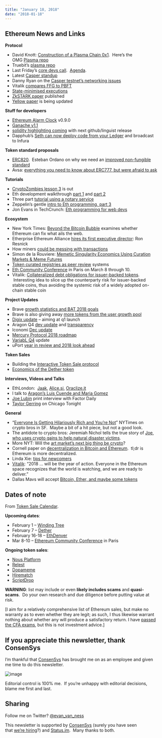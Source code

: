 ```yaml
---
title: "January 18, 2018"
date: "2018-01-18"
---
```


## Ethereum News and Links  

**Protocol**

- David Knott: [Construction of a Plasma Chain 0x1](https://t.umblr.com/redirect?z=https%3A%2F%2Fblog.omisego.network%2Fconstruction-of-a-plasma-chain-0x1-614f6ebd1612&t=MTI1MjlhNmYwZjFjYTZhMGI5MjU5YWJmMjZiYTJlNGFmYzAxYjdmZSx4SXR6WUhyWA%3D%3D&b=t%3AQ8svKXOQOFn4j1wJ-IeWRA&p=https%3A%2F%2Fwww.weekinethereum.com%2Fpost%2F169847267578%2Fjanuary-18-2018&m=0).  Here’s the OMG [Plasma repo](https://t.umblr.com/redirect?z=https%3A%2F%2Fgithub.com%2Fomisego%2Fplasma-mvp&t=ZTk5ZjQzYjM4MmNmN2I0OTExNWYyMjNiOGFkMjU4M2ZkNWZhYWM2Mix4SXR6WUhyWA%3D%3D&b=t%3AQ8svKXOQOFn4j1wJ-IeWRA&p=https%3A%2F%2Fwww.weekinethereum.com%2Fpost%2F169847267578%2Fjanuary-18-2018&m=0)
- Truebit’s [plasma repo](https://t.umblr.com/redirect?z=https%3A%2F%2Fgithub.com%2Fmrsmkl%2Ftruebit-plasma&t=YzdjOGMzMjYwZmRkYzI3Yjk4OTRjM2IzMGY2NmRhYjU4ZTU2MzUwZCx4SXR6WUhyWA%3D%3D&b=t%3AQ8svKXOQOFn4j1wJ-IeWRA&p=https%3A%2F%2Fwww.weekinethereum.com%2Fpost%2F169847267578%2Fjanuary-18-2018&m=0)
- Last Friday’s [core devs call](https://t.umblr.com/redirect?z=https%3A%2F%2Fwww.youtube.com%2Fwatch%3Fv%3DbiNCOCQdjQ0&t=ODQxNDkwOWFkNDdlNzQ3OTVhZDZlOWQwM2M3OTI4NDcxYTgyYmFjNSx4SXR6WUhyWA%3D%3D&b=t%3AQ8svKXOQOFn4j1wJ-IeWRA&p=https%3A%2F%2Fwww.weekinethereum.com%2Fpost%2F169847267578%2Fjanuary-18-2018&m=0).  [Agenda](https://t.umblr.com/redirect?z=https%3A%2F%2Fgithub.com%2Fethereum%2Fpm%2Fissues%2F29&t=YTI0ZmNjYTNkYmZlZDA2MmU4NmQzMDlmMjZiZjg2YmY1NzVlZGU2Zix4SXR6WUhyWA%3D%3D&b=t%3AQ8svKXOQOFn4j1wJ-IeWRA&p=https%3A%2F%2Fwww.weekinethereum.com%2Fpost%2F169847267578%2Fjanuary-18-2018&m=0).
- Latest [Casper standup](https://t.umblr.com/redirect?z=https%3A%2F%2Fwww.youtube.com%2Fwatch%3Fv%3Df8yZfUIk89g&t=NDFhM2I5MjVkN2RhM2VjMzdmYzJjMDY3OWJiOTBhNjhlYWE2ZWE2Yyx4SXR6WUhyWA%3D%3D&b=t%3AQ8svKXOQOFn4j1wJ-IeWRA&p=https%3A%2F%2Fwww.weekinethereum.com%2Fpost%2F169847267578%2Fjanuary-18-2018&m=0)
- Danny Ryan on the [Casper testnet’s networking issues](https://t.umblr.com/redirect?z=https%3A%2F%2Fwww.reddit.com%2Fr%2Fethereum%2Fcomments%2F7q2ysr%2Fcasper_testnet%2Fdsmkb3f%2F%3Fcontext%3D3&t=NTllNjdjM2RlM2UxMTM2YjM4Y2NjMzFhOTdmNGE1OTIwZGM5NGFlYix4SXR6WUhyWA%3D%3D&b=t%3AQ8svKXOQOFn4j1wJ-IeWRA&p=https%3A%2F%2Fwww.weekinethereum.com%2Fpost%2F169847267578%2Fjanuary-18-2018&m=0)
- Vitalik [compares FFG to PBFT](https://t.umblr.com/redirect?z=https%3A%2F%2Fwww.reddit.com%2Fr%2Fethtrader%2Fcomments%2F7puph8%2Fdaily_general_discussion_january_12_2018%2Fdslxb00%2F%3Fcontext%3D3&t=M2MwZDRlZGZhMWViMmEwNGZjZDNiOTFmNjdlYWMzNDIyNGQ5NmQ1NSx4SXR6WUhyWA%3D%3D&b=t%3AQ8svKXOQOFn4j1wJ-IeWRA&p=https%3A%2F%2Fwww.weekinethereum.com%2Fpost%2F169847267578%2Fjanuary-18-2018&m=0)
- [State-minimised executions](https://t.umblr.com/redirect?z=https%3A%2F%2Fethresear.ch%2Ft%2Fstate-minimised-executions%2F748&t=MmI4NGVmNzg2NjU0YzUwNGFiMDViMjZhZmM4OWFmNWFhOGYzZjJhYix4SXR6WUhyWA%3D%3D&b=t%3AQ8svKXOQOFn4j1wJ-IeWRA&p=https%3A%2F%2Fwww.weekinethereum.com%2Fpost%2F169847267578%2Fjanuary-18-2018&m=0)
- [ZkSTARK paper](https://t.umblr.com/redirect?z=https%3A%2F%2Feprint.iacr.org%2F2018%2F046.pdf&t=Y2ZlNjdiYWI2ZWRhZjVkM2E2NmRkYzI0ZDc0MmUxNzMyNDk2MGZjOSx4SXR6WUhyWA%3D%3D&b=t%3AQ8svKXOQOFn4j1wJ-IeWRA&p=https%3A%2F%2Fwww.weekinethereum.com%2Fpost%2F169847267578%2Fjanuary-18-2018&m=0) published
- [Yellow paper](https://t.umblr.com/redirect?z=https%3A%2F%2Fgithub.com%2Fethereum%2Fyellowpaper%2Fcommits%2Fmaster&t=NzRmN2JjMGViNjlkZjU3NjBiOTZjY2QzYjJlOGRkOTc3ZmZhMGIzNyx4SXR6WUhyWA%3D%3D&b=t%3AQ8svKXOQOFn4j1wJ-IeWRA&p=https%3A%2F%2Fwww.weekinethereum.com%2Fpost%2F169847267578%2Fjanuary-18-2018&m=0) is being updated

  
**Stuff for developers**

- [Ethereum Alarm Clock](https://t.umblr.com/redirect?z=https%3A%2F%2Fblog.chronologic.network%2Fethereum-alarm-clock-beta-release-0-9-0-ce7bc27dbb6f&t=MjQwYzFiNWY5YzdjZTljODU3ZTZkMDAxM2E2NTFmOTM2YTI1MTlhMCx4SXR6WUhyWA%3D%3D&b=t%3AQ8svKXOQOFn4j1wJ-IeWRA&p=https%3A%2F%2Fwww.weekinethereum.com%2Fpost%2F169847267578%2Fjanuary-18-2018&m=0) v0.9.0
- [Ganache v1.1](https://t.umblr.com/redirect?z=https%3A%2F%2Fgithub.com%2Ftrufflesuite%2Fganache%2Freleases%2Ftag%2Fv1.1.0-beta.0&t=MmRlM2JiY2E1N2M5ZTY5ZjJlMGQxYzhjMmM2MTRkYWMxMWM5MThhNSx4SXR6WUhyWA%3D%3D&b=t%3AQ8svKXOQOFn4j1wJ-IeWRA&p=https%3A%2F%2Fwww.weekinethereum.com%2Fpost%2F169847267578%2Fjanuary-18-2018&m=0)
- [solidity highlighting coming](https://t.umblr.com/redirect?z=https%3A%2F%2Fgithub.com%2Fgithub%2Flinguist%2Fpull%2F3973&t=MWVlNTlkNmVkMWE4NDkxYTM4ODYyNThkMTI2ZjliOTQzN2RlYmM4MSx4SXR6WUhyWA%3D%3D&b=t%3AQ8svKXOQOFn4j1wJ-IeWRA&p=https%3A%2F%2Fwww.weekinethereum.com%2Fpost%2F169847267578%2Fjanuary-18-2018&m=0) with next github/linguist release
- Dapphub’s [Seth can now deploy code from your Ledger](https://t.umblr.com/redirect?z=https%3A%2F%2Fgithub.com%2Fdapphub%2Fseth&t=ODk3ZDgyZGVjM2MwZDkxNzM5NTc0Zjg5MzMzZjBhZGM4YTg5MzE3ZSx4SXR6WUhyWA%3D%3D&b=t%3AQ8svKXOQOFn4j1wJ-IeWRA&p=https%3A%2F%2Fwww.weekinethereum.com%2Fpost%2F169847267578%2Fjanuary-18-2018&m=0) and broadcast to Infura

**Token standard proposals**

- [ERC820](https://t.umblr.com/redirect?z=https%3A%2F%2Fgithub.com%2Fethereum%2FEIPs%2Fissues%2F820&t=YTI1Y2Q4NTBkZmVjMDZmZTMzNmFiNjhkNWUzMTQyNjc0ZjllNTE1Nix4SXR6WUhyWA%3D%3D&b=t%3AQ8svKXOQOFn4j1wJ-IeWRA&p=https%3A%2F%2Fwww.weekinethereum.com%2Fpost%2F169847267578%2Fjanuary-18-2018&m=0).  Esteban Ordano on why we need an [improved non-fungible standard](https://t.umblr.com/redirect?z=https%3A%2F%2Fblog.decentraland.org%2Fthe-non-fungibles-revolution-of-2018-304270525b05%3F891&t=ZGQxOGIzNGFmYjg4MzdkZTMzY2M1OTE2NjI0YWU3Y2IwNzdiYWU3OCx4SXR6WUhyWA%3D%3D&b=t%3AQ8svKXOQOFn4j1wJ-IeWRA&p=https%3A%2F%2Fwww.weekinethereum.com%2Fpost%2F169847267578%2Fjanuary-18-2018&m=0)
- Avsa: [everything you need to know about ERC777, but were afraid to ask](https://t.umblr.com/redirect?z=https%3A%2F%2Fwww.reddit.com%2Fr%2Fethereum%2Fcomments%2F7qjw6x%2Feverything_you_need_to_know_about_erc777_the_new%2F&t=MmQyOTdkMTc4Y2UyZjgzOTI3ZWE4NDBhMTM4YjRhYzU2MzNlM2ZkZix4SXR6WUhyWA%3D%3D&b=t%3AQ8svKXOQOFn4j1wJ-IeWRA&p=https%3A%2F%2Fwww.weekinethereum.com%2Fpost%2F169847267578%2Fjanuary-18-2018&m=0)

**Tutorials**

- [CryptoZombies lesson 3](https://t.umblr.com/redirect?z=https%3A%2F%2Fcryptozombies.io%2Fen%2Flesson%2F3&t=MmY1NGYwZmVkNjkxMWExMjAxNTJkMTNmZjllZDg5NDJjNDFhYTU4Mix4SXR6WUhyWA%3D%3D&b=t%3AQ8svKXOQOFn4j1wJ-IeWRA&p=https%3A%2F%2Fwww.weekinethereum.com%2Fpost%2F169847267578%2Fjanuary-18-2018&m=0) is out
- Eth development walkthrough [part 1](https://t.umblr.com/redirect?z=https%3A%2F%2Fhackernoon.com%2Fethereum-development-walkthrough-part-1-smart-contracts-b3979e6e573e&t=MmFiZDRlMWM3YjQ2NGFlMjIwNmI1MDU2YmVlMjdlYTQ1YzdmZGRjNyx4SXR6WUhyWA%3D%3D&b=t%3AQ8svKXOQOFn4j1wJ-IeWRA&p=https%3A%2F%2Fwww.weekinethereum.com%2Fpost%2F169847267578%2Fjanuary-18-2018&m=0) and [part 2](https://t.umblr.com/redirect?z=https%3A%2F%2Fhackernoon.com%2Fethereum-development-walkthrough-part-2-truffle-ganache-geth-and-mist-8d6320e12269&t=ZTVhMzI1ZjkyZmM4ZjUyNzYzZWY2ZjIwN2UwMDA5OTJiYzUwY2UxYix4SXR6WUhyWA%3D%3D&b=t%3AQ8svKXOQOFn4j1wJ-IeWRA&p=https%3A%2F%2Fwww.weekinethereum.com%2Fpost%2F169847267578%2Fjanuary-18-2018&m=0)
- Three part [tutorial using a notary service](https://t.umblr.com/redirect?z=https%3A%2F%2Fwww.reddit.com%2Fr%2Fethdev%2Fcomments%2F7qtuvj%2Fnotary_service_tutorials%2F&t=OTRiMWMzOTRiMGNjNzA3NjM1Mzc3NThlMDQxY2JiODc0MmU0NjBkYyx4SXR6WUhyWA%3D%3D&b=t%3AQ8svKXOQOFn4j1wJ-IeWRA&p=https%3A%2F%2Fwww.weekinethereum.com%2Fpost%2F169847267578%2Fjanuary-18-2018&m=0)
- Zeppelin’s gentle [intro to Eth programming, part 3](https://t.umblr.com/redirect?z=https%3A%2F%2Fblog.zeppelin.solutions%2Fa-gentle-introduction-to-ethereum-programming-part-3-abdd9644d0c2&t=N2M1OGFmMzFjNjA1MjcwMjgyOTEwNTM3MzNmMjRlZjE1MzUzOThlNSx4SXR6WUhyWA%3D%3D&b=t%3AQ8svKXOQOFn4j1wJ-IeWRA&p=https%3A%2F%2Fwww.weekinethereum.com%2Fpost%2F169847267578%2Fjanuary-18-2018&m=0)
- Jon Evans in TechCrunch: [Eth programming for web devs](https://t.umblr.com/redirect?z=https%3A%2F%2Ftechcrunch.com%2F2018%2F01%2F15%2Fa-modest-proposal-for-ethereum-programming%2F&t=N2IyNzBhZmFmMGY5YWVhYTYwMzdhNmU4NzA0N2QzYjhhYWE4NDI4ZSx4SXR6WUhyWA%3D%3D&b=t%3AQ8svKXOQOFn4j1wJ-IeWRA&p=https%3A%2F%2Fwww.weekinethereum.com%2Fpost%2F169847267578%2Fjanuary-18-2018&m=0)

**Ecosystem**

- New York Times: [Beyond the Bitcoin Bubble](https://t.umblr.com/redirect?z=https%3A%2F%2Fwww.nytimes.com%2F2018%2F01%2F16%2Fmagazine%2Fbeyond-the-bitcoin-bubble.html&t=N2M4OTFmZGU0ODQyZjBiOTYxZDk2ZjY4YWQ3NWNmNzY2MWEwNWFjYix4SXR6WUhyWA%3D%3D&b=t%3AQ8svKXOQOFn4j1wJ-IeWRA&p=https%3A%2F%2Fwww.weekinethereum.com%2Fpost%2F169847267578%2Fjanuary-18-2018&m=0) examines whether Ethereum can fix what ails the web.
- Etherprise Ethereum Alliance [hires its first executive director](https://t.umblr.com/redirect?z=https%3A%2F%2Fentethalliance.org%2Fworlds-largest-blockchain-initiative-appoints-first-executive-director%2F&t=MzBjNjVlODBkNjUzNzJiNzRmY2Q1ZjE3MWE4ZTJjZjAxMDAxZDU5Mix4SXR6WUhyWA%3D%3D&b=t%3AQ8svKXOQOFn4j1wJ-IeWRA&p=https%3A%2F%2Fwww.weekinethereum.com%2Fpost%2F169847267578%2Fjanuary-18-2018&m=0): Ron Resnick
- How miners [could be messing with transactions](https://t.umblr.com/redirect?z=https%3A%2F%2Fblog.keep.network%2Fminers-arent-your-friends-cde9b6e0e9ac&t=MWFlMTZmNDFmZTVkNThmZDRlYjI0M2U4MGU1OTVjM2Y4MDBiOWJkZSx4SXR6WUhyWA%3D%3D&b=t%3AQ8svKXOQOFn4j1wJ-IeWRA&p=https%3A%2F%2Fwww.weekinethereum.com%2Fpost%2F169847267578%2Fjanuary-18-2018&m=0)
- Simon de la Rouviere: [Memetic Singularity Economics Using Curation Markets & Meme Futures](https://t.umblr.com/redirect?z=https%3A%2F%2Fmedium.com%2F%40simondlr%2Fmemetic-singularity-economics-using-curation-markets-meme-futures-prediction-markets-3c53cc8b001c&t=NTA4MDNkODlkYWRlZDNlN2M1NmQ2Mzc3ODhmMTU3MTk3ZTc4N2M1Nix4SXR6WUhyWA%3D%3D&b=t%3AQ8svKXOQOFn4j1wJ-IeWRA&p=https%3A%2F%2Fwww.weekinethereum.com%2Fpost%2F169847267578%2Fjanuary-18-2018&m=0)
- [Token curated registries as peer review](https://t.umblr.com/redirect?z=https%3A%2F%2Fmedium.com%2F%40matthiasroder%2Fscholarly-peer-review-via-token-curated-registries-30e2d2231f0c&t=ZmYzMDk3YTBhNzVjMGNiYzA4OWY2MGVjMmI4ZDM3ZTE1NGFkNDAyMyx4SXR6WUhyWA%3D%3D&b=t%3AQ8svKXOQOFn4j1wJ-IeWRA&p=https%3A%2F%2Fwww.weekinethereum.com%2Fpost%2F169847267578%2Fjanuary-18-2018&m=0) systems
- [Eth Community Conference](https://t.umblr.com/redirect?z=https%3A%2F%2Fwww.reddit.com%2Fr%2Fethereum%2Fcomments%2F7poqmm%2Fannouncement_ethereum_conference_in_paris_8th9th%2F&t=Y2IyMDE4ZTQ3ODA2NTc3ZDcwMDlkOGVlY2FiNWFkYTIxZDhlMzMyOCx4SXR6WUhyWA%3D%3D&b=t%3AQ8svKXOQOFn4j1wJ-IeWRA&p=https%3A%2F%2Fwww.weekinethereum.com%2Fpost%2F169847267578%2Fjanuary-18-2018&m=0) in Paris on March 8 through 10.
- Vitalik: [Collateralized debt obligations for issuer-backed tokens](https://t.umblr.com/redirect?z=https%3A%2F%2Fethresear.ch%2Ft%2Fcollateralized-debt-obligations-for-issuer-backed-tokens%2F525&t=NTRjYzQ3OGNiNGZjNmY4ZjVkNzE4MzhiYWMzZDBlZmY4NDdlODA2Myx4SXR6WUhyWA%3D%3D&b=t%3AQ8svKXOQOFn4j1wJ-IeWRA&p=https%3A%2F%2Fwww.weekinethereum.com%2Fpost%2F169847267578%2Fjanuary-18-2018&m=0).  Interesting idea to slice up the counterparty risk for issuer-backed stable coins, thus avoiding the systemic risk of a widely adopted on-chain stable coin  

**Project Updates**

- Brave [growth statistics and BAT 2018 goals](https://t.umblr.com/redirect?z=https%3A%2F%2Fbrave.com%2Fupdate-brave-browser-and-bat-achievements-in-2017-and-goals-for-2018%2F&t=YTM3ZWE1MGY1NWVkNTVkOTE2YTkwNjYzODk5NmJkMDk5ZDdjMmI1Myx4SXR6WUhyWA%3D%3D&b=t%3AQ8svKXOQOFn4j1wJ-IeWRA&p=https%3A%2F%2Fwww.weekinethereum.com%2Fpost%2F169847267578%2Fjanuary-18-2018&m=0)
- Brave is also giving away [more tokens from the user growth pool](https://t.umblr.com/redirect?z=https%3A%2F%2Fbasicattentiontoken.org%2Fbrave-announces-1-million-crypto-token-giveaway%2F&t=NzliNzYwZGMyNjk2YTg5OWEyNjk1NGU4ZGFhODE1YjAwZWNkY2Q2ZCx4SXR6WUhyWA%3D%3D&b=t%3AQ8svKXOQOFn4j1wJ-IeWRA&p=https%3A%2F%2Fwww.weekinethereum.com%2Fpost%2F169847267578%2Fjanuary-18-2018&m=0)
- [Digix update](https://t.umblr.com/redirect?z=https%3A%2F%2Fmedium.com%2F%40Digix%2Fdigix-dev-update-16-jan-2018-audit-updates-dekrypt-capital-sginnovate-meetups-cc28ed7c332c&t=MjViNjFiMTk4ZTllZThiNDRlNzhjMDcyNmFiZTk5ZWU0ZWYzYzM4MSx4SXR6WUhyWA%3D%3D&b=t%3AQ8svKXOQOFn4j1wJ-IeWRA&p=https%3A%2F%2Fwww.weekinethereum.com%2Fpost%2F169847267578%2Fjanuary-18-2018&m=0) – aiming at q1 launch
- Aragon Q4 [dev update](https://t.umblr.com/redirect?z=https%3A%2F%2Fblog.aragon.one%2Faragon-q4-development-update-32a21935333e&t=NjNhMWVhZWFmMWIwYTg0MmViYWVkZmViYWM5ZTRhYmUzOWNlNWFkOCx4SXR6WUhyWA%3D%3D&b=t%3AQ8svKXOQOFn4j1wJ-IeWRA&p=https%3A%2F%2Fwww.weekinethereum.com%2Fpost%2F169847267578%2Fjanuary-18-2018&m=0) and [transparency](https://t.umblr.com/redirect?z=https%3A%2F%2Fblog.aragon.one%2Faragon-q4-transparency-report-df3195ba6fd3&t=MTk0YzAwNjEwZGVhNjM2NmRkYTJlYWUwOTZiOWE3YzI0NTM4NTI4YSx4SXR6WUhyWA%3D%3D&b=t%3AQ8svKXOQOFn4j1wJ-IeWRA&p=https%3A%2F%2Fwww.weekinethereum.com%2Fpost%2F169847267578%2Fjanuary-18-2018&m=0)
- Iconomi [Dec update](https://t.umblr.com/redirect?z=https%3A%2F%2Fmedium.com%2Ficonominet%2Ficonomi-monthly-update-december-2017-f51159ebb6f8&t=M2Y0MGY5ZjU2NTQ2Y2JmYTFmNjUzMjAzNjRkNjJiZmQwNTllYjE4Myx4SXR6WUhyWA%3D%3D&b=t%3AQ8svKXOQOFn4j1wJ-IeWRA&p=https%3A%2F%2Fwww.weekinethereum.com%2Fpost%2F169847267578%2Fjanuary-18-2018&m=0)
- [Mercury Protocol 2018 roadmap](https://t.umblr.com/redirect?z=https%3A%2F%2Fmedium.com%2Fmercuryprotocol%2Fmercury-in-2018-89fad6d44013&t=YzEyZWVkZjQ4NDEzYjI2ZWRlYmI5YmQ4ZmI4NDA4NjdhZmFiMDk1ZCx4SXR6WUhyWA%3D%3D&b=t%3AQ8svKXOQOFn4j1wJ-IeWRA&p=https%3A%2F%2Fwww.weekinethereum.com%2Fpost%2F169847267578%2Fjanuary-18-2018&m=0)
- [VariabL Q4](https://t.umblr.com/redirect?z=https%3A%2F%2Fblog.variabl.io%2Fvariabl-development-update-q42017-from-alpha-to-production-f13b523a477b&t=MTdkNWIxMDg4ODNlY2IxNDExZmZkZjgzYzgyZGMxZTJmYTZiODQ0OCx4SXR6WUhyWA%3D%3D&b=t%3AQ8svKXOQOFn4j1wJ-IeWRA&p=https%3A%2F%2Fwww.weekinethereum.com%2Fpost%2F169847267578%2Fjanuary-18-2018&m=0) update
- uPort [year in review and 2018 look ahead](https://t.umblr.com/redirect?z=https%3A%2F%2Fmedium.com%2Fuport%2Fuport-year-in-review-whats-to-come-in-2018-15ccb9214439&t=YTkyYjI4YzU1OWI4NDE0MzhjMDAxN2QyZGM2N2M1Yjg2MzU5MGM5ZSx4SXR6WUhyWA%3D%3D&b=t%3AQ8svKXOQOFn4j1wJ-IeWRA&p=https%3A%2F%2Fwww.weekinethereum.com%2Fpost%2F169847267578%2Fjanuary-18-2018&m=0)

**Token Sales**

- Building the [Interactive Token Sale protocol](https://t.umblr.com/redirect?z=https%3A%2F%2Fmedium.com%2Fmodular-network%2Fbuilding-the-interactive-token-sale-1545514bf108&t=YjQ4NzE5ODI3YzMyZjE2NTQ2OTEwNTU3MmNlZmVjZGFiNmIwOTg2NCx4SXR6WUhyWA%3D%3D&b=t%3AQ8svKXOQOFn4j1wJ-IeWRA&p=https%3A%2F%2Fwww.weekinethereum.com%2Fpost%2F169847267578%2Fjanuary-18-2018&m=0)
- [Economics of the Dether token](https://t.umblr.com/redirect?z=https%3A%2F%2Fmedium.com%2F%40DETHER%2F9312407aa034&t=OWJlODQ1NzRhYWYzYTExZTg5ZDA5Mjc5YmMzNzI4YzQ5Y2ViMjk1MSx4SXR6WUhyWA%3D%3D&b=t%3AQ8svKXOQOFn4j1wJ-IeWRA&p=https%3A%2F%2Fwww.weekinethereum.com%2Fpost%2F169847267578%2Fjanuary-18-2018&m=0)

**Interviews, Videos and Talks**

- EthLondon:  [Jaak](https://t.umblr.com/redirect?z=https%3A%2F%2Fwww.youtube.com%2Fwatch%3Fv%3DYeRPcczNrig&t=ODQ3OWY1NmVlYjI5ZmVkZWUxOGFmYTNkZGFhOWFiYTBkMjEyMzgyZCx4SXR6WUhyWA%3D%3D&b=t%3AQ8svKXOQOFn4j1wJ-IeWRA&p=https%3A%2F%2Fwww.weekinethereum.com%2Fpost%2F169847267578%2Fjanuary-18-2018&m=0), [Alice.si](https://t.umblr.com/redirect?z=https%3A%2F%2Fwww.youtube.com%2Fwatch%3Fv%3DPtfRr7hP4JI&t=MGEwMTlmMjRjNTEzZjA3YjU0YTE1N2M3NTk2NjBjZWU1Y2VlZWU3Yyx4SXR6WUhyWA%3D%3D&b=t%3AQ8svKXOQOFn4j1wJ-IeWRA&p=https%3A%2F%2Fwww.weekinethereum.com%2Fpost%2F169847267578%2Fjanuary-18-2018&m=0), [Oraclize.it](https://t.umblr.com/redirect?z=https%3A%2F%2Fwww.youtube.com%2Fwatch%3Fv%3DRaMafN2YsnU&t=MjA0ZjdmYzc2ODFjYWY1NDQ2MzJiMmExMWJjYTZiZjU0MmFmOTE4NCx4SXR6WUhyWA%3D%3D&b=t%3AQ8svKXOQOFn4j1wJ-IeWRA&p=https%3A%2F%2Fwww.weekinethereum.com%2Fpost%2F169847267578%2Fjanuary-18-2018&m=0)
- I talk to [Aragon’s Luis Cuende and Maria Gomez](https://t.umblr.com/redirect?z=https%3A%2F%2Fthebitcoinpodcast.com%2Fan-ethereum-podcast-episode-11%2F&t=ZjdlMzBlZWY4NzQ5ZmU4ZDIwZGVjMTliYzAxYjcyM2IxMGVmM2Q2OCx4SXR6WUhyWA%3D%3D&b=t%3AQ8svKXOQOFn4j1wJ-IeWRA&p=https%3A%2F%2Fwww.weekinethereum.com%2Fpost%2F169847267578%2Fjanuary-18-2018&m=0)
- [Joe Lubin](https://t.umblr.com/redirect?z=https%3A%2F%2Ffactordaily.com%2Fethereum-joseph-lubin-interview-india%2F&t=NGI2NzI4MmVlN2EyMDczN2ZhOGY3MjdiNWZiNjY5YWI3YzYyZmMxOSx4SXR6WUhyWA%3D%3D&b=t%3AQ8svKXOQOFn4j1wJ-IeWRA&p=https%3A%2F%2Fwww.weekinethereum.com%2Fpost%2F169847267578%2Fjanuary-18-2018&m=0) print interview with Factor Daily
- [Taylor Gerring](https://t.umblr.com/redirect?z=http%3A%2F%2Fchicagotonight.wttw.com%2F2018%2F01%2F16%2Fbigger-bitcoin-revolutionary-potential-blockchain-technology&t=NmU1YzZmM2Y0NjgyZjBmMjlmYzAyYjgxMjYyMzA1MWFjMWYwMjRkMyx4SXR6WUhyWA%3D%3D&b=t%3AQ8svKXOQOFn4j1wJ-IeWRA&p=https%3A%2F%2Fwww.weekinethereum.com%2Fpost%2F169847267578%2Fjanuary-18-2018&m=0) on Chicago Tonight

**General**

- “[Everyone Is Getting Hilariously Rich and You’re Not](https://t.umblr.com/redirect?z=https%3A%2F%2Fwww.nytimes.com%2F2018%2F01%2F13%2Fstyle%2Fbitcoin-millionaires.html&t=YzA2MDQyODNhYWJhMjU1ZWIxZTRlZTU2MjY4MjYwODg5NzAzNmFkNyx4SXR6WUhyWA%3D%3D&b=t%3AQ8svKXOQOFn4j1wJ-IeWRA&p=https%3A%2F%2Fwww.weekinethereum.com%2Fpost%2F169847267578%2Fjanuary-18-2018&m=0)” NYTimes on crypto bros in SF.  Maybe a bit of a hit piece, but not a good look.  
- The antidote to crypto bros: Jeremiah Nichol tells the true story of [Joe, who uses crypto gains to help natural disaster victims](https://t.umblr.com/redirect?z=https%3A%2F%2Fgcryptodaily.com%2F2018%2F01%2F14%2F3-traits-of-charity-time-talent-treasure-pick-two-be-like-joe%2F&t=MGIxMWNjZTk0YjhkMWVkZmM0ZWE4NDg2YmEzMjM1MzlhMzYxOGM2Yix4SXR6WUhyWA%3D%3D&b=t%3AQ8svKXOQOFn4j1wJ-IeWRA&p=https%3A%2F%2Fwww.weekinethereum.com%2Fpost%2F169847267578%2Fjanuary-18-2018&m=0).
- More NYT: Will the [art market’s next big thing be crypto](https://t.umblr.com/redirect?z=https%3A%2F%2Fwww.nytimes.com%2F2018%2F01%2F13%2Farts%2Fcryptocurrency-art-market.html&t=YTA1ZjE4ZTNmN2ZhNGRkYjY3ZTJiNjIyYTkyY2JiMWY2NGViMThjNix4SXR6WUhyWA%3D%3D&b=t%3AQ8svKXOQOFn4j1wJ-IeWRA&p=https%3A%2F%2Fwww.weekinethereum.com%2Fpost%2F169847267578%2Fjanuary-18-2018&m=0)?
- Cornell paper on [decentralization in Bitcoin and Ethereum](https://t.umblr.com/redirect?z=http%3A%2F%2Fhackingdistributed.com%2F2018%2F01%2F15%2Fdecentralization-bitcoin-ethereum%2F&t=NzUxZGY3MjM0OTgwMGI1MDJhNmUxOGRiNzQ1NzcyZjk4N2RmZWM2YSx4SXR6WUhyWA%3D%3D&b=t%3AQ8svKXOQOFn4j1wJ-IeWRA&p=https%3A%2F%2Fwww.weekinethereum.com%2Fpost%2F169847267578%2Fjanuary-18-2018&m=0).  tl;dr is Ethereum is more decentralized.
- Linda Xie: [tips for newcomers](https://t.umblr.com/redirect?z=https%3A%2F%2Fmedium.com%2F%40linda.xie%2Ftips-for-crypto-newcomers-2ee5ab2d85c1&t=NzI2OGEyNGM1N2ZkN2IyM2M2YzM3ZGU5ZDIyN2Q0NzliMjA4NTZjMSx4SXR6WUhyWA%3D%3D&b=t%3AQ8svKXOQOFn4j1wJ-IeWRA&p=https%3A%2F%2Fwww.weekinethereum.com%2Fpost%2F169847267578%2Fjanuary-18-2018&m=0)
- [Vitalik](https://t.umblr.com/redirect?z=https%3A%2F%2Ftechcrunch-com.cdn.ampproject.org%2Fc%2Fs%2Ftechcrunch.com%2F2018%2F01%2F15%2Fvitalik-buterin-fenbushi-capital-exit%2Famp%2F&t=MzYxZWQ5ZmYwMTFhNmFlNDM4ODU2ZmU4NjE5NzFjODY1NjBjZTliOSx4SXR6WUhyWA%3D%3D&b=t%3AQ8svKXOQOFn4j1wJ-IeWRA&p=https%3A%2F%2Fwww.weekinethereum.com%2Fpost%2F169847267578%2Fjanuary-18-2018&m=0): “2018 … will be the year of action. Everyone in the Ethereum space recognizes that the world is watching, and we are ready to deliver.”
- Dallas Mavs will accept [Bitcoin, Ether, and maybe some tokens](https://t.umblr.com/redirect?z=https%3A%2F%2Fwww.bloomberg.com%2Fnews%2Farticles%2F2018-01-16%2Fmark-cuban-says-mavericks-to-accept-cryptocurrencies-next-year&t=MDRmMDE2ZmFiNGY1MDIzOTUyOTU1ZGVkMmExNmE4NWFmZGQ5ZGU4ZCx4SXR6WUhyWA%3D%3D&b=t%3AQ8svKXOQOFn4j1wJ-IeWRA&p=https%3A%2F%2Fwww.weekinethereum.com%2Fpost%2F169847267578%2Fjanuary-18-2018&m=0)

## Dates of note

From [Token Sale Calendar](https://t.umblr.com/redirect?z=http%3A%2F%2Fwww.tokensalecalendar.com%2F&t=MjcwNTVjNjJiNTg4NDZlMmI3ZDkwZTYzNjU4OWY2MDYxZTFkZTg3MSx4SXR6WUhyWA%3D%3D&b=t%3AQ8svKXOQOFn4j1wJ-IeWRA&p=https%3A%2F%2Fwww.weekinethereum.com%2Fpost%2F169847267578%2Fjanuary-18-2018&m=0).

**Upcoming dates**:

- February 1 – [Winding Tree](http://t.umblr.com/redirect?z=https%3A%2F%2Fwindingtree.com%2F&t=MDYwMDBmNjk1YWQ4NjY3MWY0NzRlNGExMmQ1MjcyMDdjMWU3ZWQzZCxjM1R4UXJ1ag%3D%3D&b=t%3ARqKlLBDa5AFqUBYwGpoSJQ&p=http%3A%2F%2Fwww.tokensalecalendar.com%2Fpost%2F169571020293%2Fupcoming-token-sale-start-dates-january-16&m=1)
- February 7 – [Dether](http://t.umblr.com/redirect?z=https%3A%2F%2Fdether.io%2F&t=OTEzYmU1NDQ3MzFmMzhjMzQxZmQwY2VkZjUzZTczNDdiOGM3ODYxZixjM1R4UXJ1ag%3D%3D&b=t%3ARqKlLBDa5AFqUBYwGpoSJQ&p=http%3A%2F%2Fwww.tokensalecalendar.com%2Fpost%2F169571020293%2Fupcoming-token-sale-start-dates-january-16&m=1)
- February 16-18 – [EthDenver](https://t.umblr.com/redirect?z=https%3A%2F%2Fethdenver.com%2F&t=ODFlNDUwMzgyMzhhZDZlNjRmMmU0N2E5Nzc1OTEzZDczMDBhNDI4Nix4SXR6WUhyWA%3D%3D&b=t%3AQ8svKXOQOFn4j1wJ-IeWRA&p=https%3A%2F%2Fwww.weekinethereum.com%2Fpost%2F169847267578%2Fjanuary-18-2018&m=0)
- Mar 8-10 – [Ethereum Community Conference](https://t.umblr.com/redirect?z=http%3A%2F%2Fethcc.io%2F&t=MzgyNThhNGY3MzUyNDE4N2ZlZjcyNjRkNDIxMTQ0OWEyOWRlNmRmOCx4SXR6WUhyWA%3D%3D&b=t%3AQ8svKXOQOFn4j1wJ-IeWRA&p=https%3A%2F%2Fwww.weekinethereum.com%2Fpost%2F169847267578%2Fjanuary-18-2018&m=0) in Paris

  
**Ongoing token sales**:

- [Nous Platform](http://t.umblr.com/redirect?z=https%3A%2F%2Fnousplatform.com%2F&t=NjZhNTgyMmY2MTA2OTc2N2Q1OGJmOGZjNzFhMjU1NjkyYmE4NzljOCxNMXdheE1kTw%3D%3D&b=t%3ARqKlLBDa5AFqUBYwGpoSJQ&p=http%3A%2F%2Fwww.tokensalecalendar.com%2Fpost%2F166960505828%2Fupcoming-token-sale-start-dates-october-31&m=1)
- [Relest](http://t.umblr.com/redirect?z=https%3A%2F%2Fico.relest.io%2F&t=ZGVjZjZiYTdkZWE2YzgzZWZlNTBjZWNmNGIwMWUxYWRhOWY4NzQ4NixyVm1XTkpWVQ%3D%3D&b=t%3ARqKlLBDa5AFqUBYwGpoSJQ&p=http%3A%2F%2Fwww.tokensalecalendar.com%2Fpost%2F165301068328%2Fupcoming-token-sale-start-dates-september-14&m=1)
- [Dopameme](http://t.umblr.com/redirect?z=https%3A%2F%2Fwww.dopameme.io%2Fdmt%2F&t=MDc0MDhhZjg4ZGEyMmI3ZGE4YjAxNjkxNTk4NzQzNjdlZjlmODFlYixNMXdheE1kTw%3D%3D&b=t%3ARqKlLBDa5AFqUBYwGpoSJQ&p=http%3A%2F%2Fwww.tokensalecalendar.com%2Fpost%2F166960505828%2Fupcoming-token-sale-start-dates-october-31&m=1)
- [Hirematch](http://t.umblr.com/redirect?z=http%3A%2F%2Fhirematch.io%2F&t=NTQ1YzkwYzEzMWI3NDJlYzkxNzI2OTZkZTQ5ZjRkZWUwYmY5NjM3YSxyVm1XTkpWVQ%3D%3D&b=t%3ARqKlLBDa5AFqUBYwGpoSJQ&p=http%3A%2F%2Fwww.tokensalecalendar.com%2Fpost%2F165301068328%2Fupcoming-token-sale-start-dates-september-14&m=1)
- [ScriptDrop](http://t.umblr.com/redirect?z=https%3A%2F%2Fwww.scriptdrop.io%2F&t=YzA3ZGQ3OGNiNWI0NjMxMzMyODc4OTYwMDM5MmQ2MDk5Y2QwZDk2YSxyVm1XTkpWVQ%3D%3D&b=t%3ARqKlLBDa5AFqUBYwGpoSJQ&p=http%3A%2F%2Fwww.tokensalecalendar.com%2Fpost%2F165301068328%2Fupcoming-token-sale-start-dates-september-14&m=1)

**WARNING**: list may include or even **likely includes scams** and **quasi-scams**.  Do your own research and due diligence before putting value at risk.

\[I aim for a relatively comprehensive list of Ethereum sales, but make no warranty as to even whether they are legit; as such, I thus likewise warrant nothing about whether any will produce a satisfactory return. I have [passed the CFA exams](https://t.umblr.com/redirect?z=http%3A%2F%2Fwww.evanvanness.com%2Fpost%2F144767932386%2Fprepare-effectively-for-the-cfa-exam-how-to-skip&t=OTUxMTZkZDY3NjYxNTIwZWQ3YmI0NjhmYmI4NGYxYmEwMzY4MThhYSx4SXR6WUhyWA%3D%3D&b=t%3AQ8svKXOQOFn4j1wJ-IeWRA&p=https%3A%2F%2Fwww.weekinethereum.com%2Fpost%2F169847267578%2Fjanuary-18-2018&m=0), but this is not investment advice.\]

## If you appreciate this newsletter, thank ConsenSys

I’m thankful that [ConsenSys](https://t.umblr.com/redirect?z=http%3A%2F%2Fconsensys.net%2F&t=MjE0OWI2NjA2NzNhZGY4ZjhjMDhmODEzMDVhOWNkMTE2NjJjNGM2Nyx4SXR6WUhyWA%3D%3D&b=t%3AQ8svKXOQOFn4j1wJ-IeWRA&p=https%3A%2F%2Fwww.weekinethereum.com%2Fpost%2F169847267578%2Fjanuary-18-2018&m=0) has brought me on as an employee and given me time to do this newsletter.

![image](https://66.media.tumblr.com/9114e5ec047c95b2ef505fd878651dc4/tumblr_inline_p2r4g05bWV1rxca3y_250.jpg)

Editorial control is 100% me.  If you’re unhappy with editorial decisions, blame me first and last.

## Sharing

  
  
  
Follow me on Twitter? [@evan\_van\_ness](https://twitter.com/evan_van_ness)

This newsletter is supported by [ConsenSys](https://t.umblr.com/redirect?z=https%3A%2F%2Fconsensys.net%2F&t=N2NjZTU5MjM3Zjk5ZWJkZDJiNjBlZjMxN2ZmZjQ0MmU5MDhlZTdkOCx4SXR6WUhyWA%3D%3D&b=t%3AQ8svKXOQOFn4j1wJ-IeWRA&p=https%3A%2F%2Fwww.weekinethereum.com%2Fpost%2F169847267578%2Fjanuary-18-2018&m=0) (surely you have seen that [we’re hiring](https://t.umblr.com/redirect?z=http%3A%2F%2Fgrnh.se%2Fslxih51&t=NTRiMjFhYTg0NTA3NTgzODE3MGYwOTBmYjJlZTE5NjJmODUxNmFmOCx4SXR6WUhyWA%3D%3D&b=t%3AQ8svKXOQOFn4j1wJ-IeWRA&p=https%3A%2F%2Fwww.weekinethereum.com%2Fpost%2F169847267578%2Fjanuary-18-2018&m=0)?) and [Status.im](https://t.umblr.com/redirect?z=https%3A%2F%2Fstatus.im%2F&t=MDBjMTFhYWJhODFmNmY5YjU0Yjk2NDI3ODgzNDk5OGYxNWE0MDdhMix4SXR6WUhyWA%3D%3D&b=t%3AQ8svKXOQOFn4j1wJ-IeWRA&p=https%3A%2F%2Fwww.weekinethereum.com%2Fpost%2F169847267578%2Fjanuary-18-2018&m=0).  Many thanks to both.
